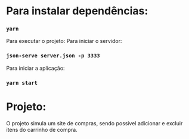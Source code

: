 # Para instalar dependências:

### `yarn`

Para executar o projeto: 
Para iniciar o servidor:
### `json-serve server.json -p 3333`
Para iniciar a aplicação:
### `yarn start`

# Projeto:
O projeto simula um site de compras, sendo possivel adicionar e excluir itens do carrinho de compra. 
